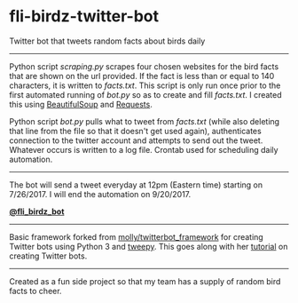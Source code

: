 # fli-birdz-twitter-bot

Twitter bot that tweets random facts about birds daily

---

Python script *scraping.py* scrapes four chosen websites for the bird facts that are shown on the url provided. If the fact is less than or equal to 140 characters, it is written to *facts.txt*. This script is only run once prior to the first automated running of *bot.py* so as to create and fill *facts.txt*. I created this using [BeautifulSoup](https://www.crummy.com/software/BeautifulSoup/bs4/doc/) and [Requests](http://docs.python-requests.org/en/master/).

Python script *bot.py* pulls what to tweet from *facts.txt* (while also deleting that line from the file so that it doesn't get used again), authenticates connection to the twitter account and attempts to send out the tweet. Whatever occurs is written to a log file. Crontab used for scheduling daily automation.

---

The bot will send a tweet everyday at 12pm (Eastern time) starting on 7/26/2017. I will end the automation on 9/20/2017.

**[@fli_birdz_bot](https://twitter.com/fli_birdz_bot)**

---

Basic framework forked from [molly/twitterbot_framework](https://github.com/molly/twitterbot_framework) for creating Twitter bots using Python 3 and [tweepy](http://www.tweepy.org). This goes along with her [tutorial](http://blog.mollywhite.net/twitter-bots-pt2/) on creating Twitter bots.

---

Created as a fun side project so that my team has a supply of random bird facts to cheer.
